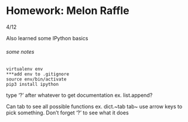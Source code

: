 # Homework: Melon Raffle
4/12

Also learned some IPython basics

###### some notes
```
virtualenv env
***add env to .gitignore
source env/bin/activate
pip3 install ipython
```

type ‘?’ after whatever to get documentation
ex. list.append?

Can tab to see all possible functions
ex. dict.~tab tab~
use arrow keys to pick something. Don’t forget ‘?’ to see what it does
